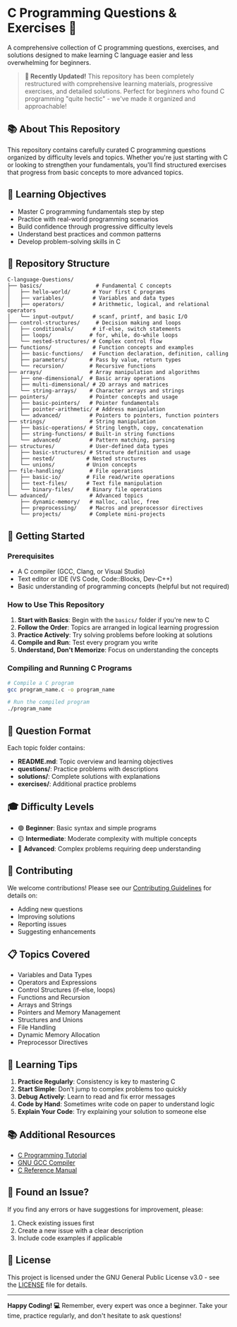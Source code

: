 # C Programming Questions & Exercises 🚀

A comprehensive collection of C programming questions, exercises, and solutions designed to make learning C language easier and less overwhelming for beginners.

> **🎉 Recently Updated!** This repository has been completely restructured with comprehensive learning materials, progressive exercises, and detailed solutions. Perfect for beginners who found C programming "quite hectic" - we've made it organized and approachable!

## 📚 About This Repository

This repository contains carefully curated C programming questions organized by difficulty levels and topics. Whether you're just starting with C or looking to strengthen your fundamentals, you'll find structured exercises that progress from basic concepts to more advanced topics.

## 🎯 Learning Objectives

- Master C programming fundamentals step by step
- Practice with real-world programming scenarios  
- Build confidence through progressive difficulty levels
- Understand best practices and common patterns
- Develop problem-solving skills in C

## 📁 Repository Structure

```
C-language-Questions/
├── basics/                 # Fundamental C concepts
│   ├── hello-world/       # Your first C programs
│   ├── variables/         # Variables and data types
│   ├── operators/         # Arithmetic, logical, and relational operators
│   └── input-output/      # scanf, printf, and basic I/O
├── control-structures/     # Decision making and loops
│   ├── conditionals/      # if-else, switch statements
│   ├── loops/            # for, while, do-while loops
│   └── nested-structures/ # Complex control flow
├── functions/             # Function concepts and examples
│   ├── basic-functions/   # Function declaration, definition, calling
│   ├── parameters/       # Pass by value, return types
│   └── recursion/        # Recursive functions
├── arrays/               # Array manipulation and algorithms
│   ├── one-dimensional/  # Basic array operations
│   ├── multi-dimensional/ # 2D arrays and matrices
│   └── string-arrays/    # Character arrays and strings
├── pointers/             # Pointer concepts and usage
│   ├── basic-pointers/   # Pointer fundamentals
│   ├── pointer-arithmetic/ # Address manipulation
│   └── advanced/         # Pointers to pointers, function pointers
├── strings/              # String manipulation
│   ├── basic-operations/ # String length, copy, concatenation
│   ├── string-functions/ # Built-in string functions
│   └── advanced/         # Pattern matching, parsing
├── structures/           # User-defined data types
│   ├── basic-structures/ # Structure definition and usage
│   ├── nested/          # Nested structures
│   └── unions/          # Union concepts
├── file-handling/        # File operations
│   ├── basic-io/        # File read/write operations
│   ├── text-files/      # Text file manipulation
│   └── binary-files/    # Binary file operations
└── advanced/             # Advanced topics
    ├── dynamic-memory/   # malloc, calloc, free
    ├── preprocessing/    # Macros and preprocessor directives
    └── projects/         # Complete mini-projects
```

## 🚀 Getting Started

### Prerequisites
- A C compiler (GCC, Clang, or Visual Studio)
- Text editor or IDE (VS Code, Code::Blocks, Dev-C++)
- Basic understanding of programming concepts (helpful but not required)

### How to Use This Repository

1. **Start with Basics**: Begin with the `basics/` folder if you're new to C
2. **Follow the Order**: Topics are arranged in logical learning progression
3. **Practice Actively**: Try solving problems before looking at solutions
4. **Compile and Run**: Test every program you write
5. **Understand, Don't Memorize**: Focus on understanding the concepts

### Compiling and Running C Programs

```bash
# Compile a C program
gcc program_name.c -o program_name

# Run the compiled program
./program_name
```

## 📝 Question Format

Each topic folder contains:
- **README.md**: Topic overview and learning objectives
- **questions/**: Practice problems with descriptions
- **solutions/**: Complete solutions with explanations
- **exercises/**: Additional practice problems

## 🎓 Difficulty Levels

- 🟢 **Beginner**: Basic syntax and simple programs
- 🟡 **Intermediate**: Moderate complexity with multiple concepts
- 🔴 **Advanced**: Complex problems requiring deep understanding

## 🤝 Contributing

We welcome contributions! Please see our [Contributing Guidelines](CONTRIBUTING.md) for details on:
- Adding new questions
- Improving solutions
- Reporting issues
- Suggesting enhancements

## 📋 Topics Covered

- Variables and Data Types
- Operators and Expressions
- Control Structures (if-else, loops)
- Functions and Recursion
- Arrays and Strings
- Pointers and Memory Management
- Structures and Unions
- File Handling
- Dynamic Memory Allocation
- Preprocessor Directives

## 🎯 Learning Tips

1. **Practice Regularly**: Consistency is key to mastering C
2. **Start Simple**: Don't jump to complex problems too quickly
3. **Debug Actively**: Learn to read and fix error messages
4. **Code by Hand**: Sometimes write code on paper to understand logic
5. **Explain Your Code**: Try explaining your solution to someone else

## 📚 Additional Resources

- [C Programming Tutorial](https://www.learn-c.org/)
- [GNU GCC Compiler](https://gcc.gnu.org/)
- [C Reference Manual](https://en.cppreference.com/w/c)

## 🐛 Found an Issue?

If you find any errors or have suggestions for improvement, please:
1. Check existing issues first
2. Create a new issue with a clear description
3. Include code examples if applicable

## 📄 License

This project is licensed under the GNU General Public License v3.0 - see the [LICENSE](LICENSE) file for details.

---

**Happy Coding! 💻** Remember, every expert was once a beginner. Take your time, practice regularly, and don't hesitate to ask questions!